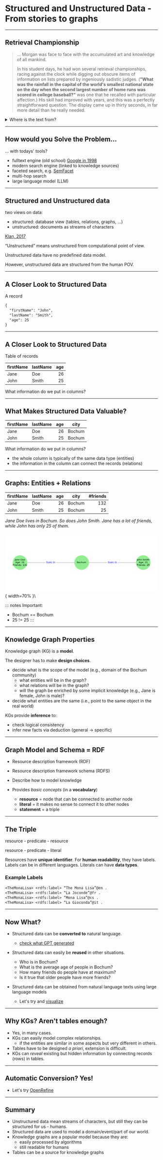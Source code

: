 # Structured and Unstructured Data - From stories to graphs

---

## Retrieval Championship

> ... Morgan was face to face with the accumulated art and knowledge of all mankind.
>
> In his student days, he had won several retrieval championships, racing against the clock while digging out obscure items of information on lists prepared by ingeniously sadistic judges. (**"What was the rainfall in the capital of the world's smallest national state on the day when the second largest number of home runs was scored in college baseball?"** was one that he recalled with particular affection.) His skill had improved with years, and this was a perfectly straightforward question. The display came up in thirty seconds, in far more detail than he really needed.
>
<details>
<summary>Where is the text from?</summary>
Arthur C. Clarke: THE FOUNTAINS OF PARADISE, 1979
</details>

---

## How would you Solve the Problem...

... with todays' tools?

* fulltext engine (old school) [Google in 1998](https://www.pagetraffic.com/blog/wp-content/uploads/2023/08/history-of-google-1536x690.png)
* modern search engine (linked to knowledge sources)
* faceted search, e.g. [SemFacet](https://www.cs.ox.ac.uk/isg/tools/SemFacet/search.jpg)
* multi-hop search
* large language model (LLM)

---

## Structured and Unstructured data

two views on data:

- structured: database view (tables, relations, graphs, ...)
- unstructured: documents as streams of characters

[Klan, 2017](../references.md#Klan2017)

“Unstructured” means unstructured from computational point of view.

Unstructured data have no predefined data model.

However, unstructured data are structured from the human POV.

---

## A Closer Look to Structured Data

A record

```
{
  "firstName": "John",
  "lastName": "Smith",
  "age": 25
}
```

---

## A Closer Look to Structured Data

Table of records

| firstName | lastName | age |
|-----------|----------|----:|
| Jane      | Doe      | 26  |
| John      | Smith    | 25  |


What information do we put in columns?

---

## What Makes Structured Data Valuable?

| firstName | lastName | age | city   |
|-----------|----------|----:|--------|
| Jane      | Doe      | 26  | Bochum |
| John      | Smith    | 25  | Bochum |


What information do we put in columns?

* the whole column is typically of the same data type (entities)
* the information in the column can connect the records (relations)

---

## Graphs: Entities + Relations

| firstName | lastName | age | city   | #friends |
| --------- | -------- | --: | ------ | -------: |
| Jane      | Doe      | 26  | Bochum |      132 |
| John      | Smith    | 25  | Bochum |       25 |


*Jane Doe lives in Bochum. So does John Smith. Jane has a lot of friends, while John has only 25 of them.*

![](graph_jane_john.png){ width=70% }\

::: notes
Important:

* Bochum == Bochum
* 25 != 25
:::

---

## Knowledge Graph Properties

Knowledge graph (KG) is a **model**.

The designer has to make **design choices**.

* decide what is the scope of the model (e.g., domain of the Bochum community)
  * what entities will be in the graph?
  * what relations will be in the graph?
  * will the graph be enriched by some implicit knowledge (e.g., Jane is female, John is male)?
* decide what entities are the same (i.e., point to the same object in the real world)

KGs provide **inference** to:

* check logical consistency
* infer new facts via deduction (general $\rightarrow$ specific)

---

## Graph Model and Schema = RDF

* Resource description framework (RDF)
* Resource description framework schema (RDFS)

* Describe how to model knowledge
* Provides *basic concepts* (in a **vocabulary**)
  * **resource** = node that can be connected to another node
  * **literal** = it makes no sense to connect it to other nodes
  * **statement** = a triple

---

## The Triple

   resource - predicate - resource

   resource - predicate - literal

Resources have **unique identifier**.
For **human readability**, they have labels.
Labels can be in different languages.
Literals can have **data types**.

### Example Labels
```
<TheMonaLisa> <rdfs:label> “The Mona Lisa”@en .
<TheMonaLisa> <rdfs:label> “La Joconde”@fr .
<TheMonaLisa> <rdfs:label> “Mona Lisa”@cs .
<TheMonaLisa> <rdfs:label> “La Gioconda”@it .
```

---

## Now What?

* Structured data can be **converted to** natural language.
  * [check what GPT generated](https://chatgpt.com/share/68793881-805c-8006-8d29-4ccbd0f3ea2f)

* Structured data can easily be **reused** in other situations.
  * Who is in Bochum?
  * What is the average age of people in Bochum?
  * How many friends do people have at maximum?
  * Is it true that older people have more friends?

* Structured data can be obtained from natural language texts using large language models
  * Let's try and [visualize](https://www.ldf.fi/service/rdf-grapher)

---

## Why KGs? Aren't tables enough?

* Yes, in many cases.
* KGs can easily model complex relationships.
  * if the entities are similar in some aspects but very different in others.
* Tables have to be designed *a priori*, extension is difficult.
* KGs can *reveal* existing but hidden information by connecting records (rows) in tables.

---

## Automatic Conversion? Yes!

* Let's try [OpenRefine](https://openrefine.org/)

---

## Summary

* Unstructured data mean streams of characters, but still they can be
  structured for us - humans.
* Structured data are used to model a domain/event/part of our world.
* Knowledge graphs are a popular model because they are:
  * easily processed by algorithms
  * still readable for humans
* Tables can be a source for knowledge graphs
